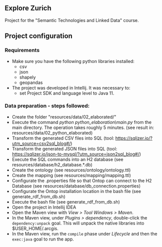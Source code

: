 ## Explore Zurich
Project for the "Semantic Technologies and Linked Data" course.

## Project configuration
### Requirements
- Make sure you have the following python libraries installed:
   - csv
   - json
   - shapely
   - geopandas
- The project was developed in Intellij. It was necessary to:
    - set Project SDK and language level to Java 11.

### Data preparation - steps followed:
- Create the folder "resources/data/02_elaborated/"
- Execute the command _python python_elaboration\main.py_ from the main directory. The operation takes roughly 5 minutes. (see result in: resources/data/02_python_elaborated)
- Transform the generated CSV files into SQL (tool: https://sqlizer.io/?utm_source=csv2sql_blog#/)
- Transform the generated JSON files into SQL (tool: https://sqlizer.io/json-to-mysql/?utm_source=json2sql_blog#/)
- Execute the SQL commands into an H2 database (see resources/database/h2_database.\*.db)
- Create the ontology (see resources/ontology/ontology.ttl)
- Create the mapping (see resources/mapping/mapping.ttl)
- Configurate the .properties file so that Ontop can connect to the H2 Database (see resources/database/db_connection.properties)
- Configurate the Ontop installation location in the bash file (see generate_rdf_from_db.sh)
- Execute the bash file (see generate_rdf_from_db.sh)
- Open the project in Intellij IDEA
- Open the Maven view with _View > Tool Windows > Maven_.
- In the Maven view, under _Plugins > dependency_, double-click the `dependency:unpack` goal. This will unpack the native libraries into $USER_HOME/.arcgis.
- In the Maven view, run the `compile` phase under _Lifecycle_ and then the `exec:java` goal to run the app.
